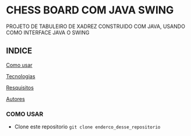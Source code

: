 # CHESS BOARD COM JAVA SWING
 PROJETO DE TABULEIRO DE XADREZ CONSTRUIDO COM JAVA, USANDO COMO INTERFACE JAVA O SWING

 ## INDICE
<div class="indice" style="display:flex;flex-direction:column;gap:1em;">
<a href="#">Como usar</a> 
<a href="#">Tecnologias</a> 
<a href="#">Resquisitos</a>
<a href="#">Autores</a> 
</div>




### COMO USAR

- Clone este repositorio `git clone enderco_desse_repositorio`